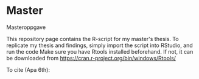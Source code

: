 # Master
Masteroppgave 

This repository page contains the R-script for my master's thesis. 
To replicate my thesis and findings, simply import the script into RStudio, and run the code
Make sure you have Rtools installed beforehand. If not, it can be downloaded from https://cran.r-project.org/bin/windows/Rtools/

To cite (Apa 6th):
